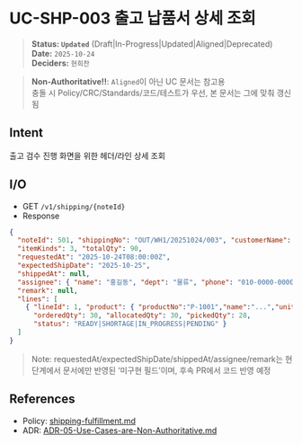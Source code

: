 # UC-SHP-003 출고 납품서 상세 조회

> **Status: `Updated`**   (Draft|In-Progress|Updated|Aligned|Deprecated)  
> **Date:** `2025-10-24`  
> **Deciders:** `현희찬`

> **Non-Authoritative!!**: `Aligned`이 아닌 UC 문서는 참고용  
> 충돌 시 Policy/CRC/Standards/코드/테스트가 우선, 본 문서는 그에 맞춰 갱신됨

## Intent

출고 검수 진행 화면을 위한 헤더/라인 상세 조회

## I/O

- GET `/v1/shipping/{noteId}`
- Response

```json
{
  "noteId": 501, "shippingNo": "OUT/WH1/20251024/003", "customerName": "...", "status": "IN_PROGRESS",
  "itemKinds": 3, "totalQty": 90,
  "requestedAt": "2025-10-24T08:00:00Z",  
  "expectedShipDate": "2025-10-25",      
  "shippedAt": null,                       
  "assignee": { "name": "홍길동", "dept": "물류", "phone": "010-0000-0000" },
  "remark": null,
  "lines": [
    { "lineId": 1, "product": { "productNo":"P-1001","name":"...","unit":"EA","imgUrl":"/img" },
      "orderedQty": 30, "allocatedQty": 30, "pickedQty": 28,
      "status": "READY|SHORTAGE|IN_PROGRESS|PENDING" }
  ]
}
```

> Note: requestedAt/expectedShipDate/shippedAt/assignee/remark는 현 단계에서 문서에만 반영된 ‘미구현 필드’이며, 후속 PR에서 코드 반영 예정

## References
- Policy: [shipping-fulfillment.md](../../policy/shipping-fulfillment.md)
- ADR: [ADR-05-Use-Cases-are-Non-Authoritative.md](../../adr/ADR-05-Use-Cases-are-Non-Authoritative.md)
